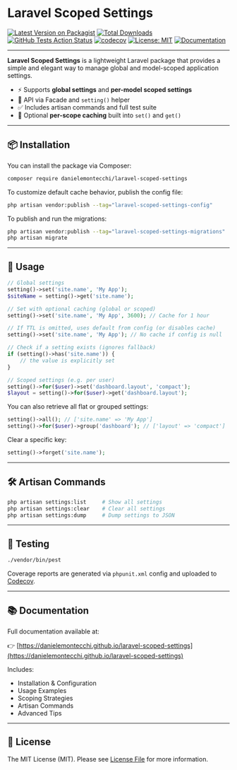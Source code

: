 # Laravel Scoped Settings

[![Latest Version on Packagist](https://img.shields.io/packagist/v/danielemontecchi/laravel-scoped-settings.svg?style=flat-square)](https://packagist.org/packages/danielemontecchi/laravel-scoped-settings)
[![Total Downloads](https://img.shields.io/packagist/dt/danielemontecchi/laravel-scoped-settings.svg?style=flat-square)](https://packagist.org/packages/danielemontecchi/laravel-scoped-settings)
[![GitHub Tests Action Status](https://img.shields.io/github/actions/workflow/status/danielemontecchi/laravel-scoped-settings/tests.yml?branch=main&label=tests&style=flat-square)](https://github.com/danielemontecchi/laravel-scoped-settings/actions/workflows/tests.yml)
[![codecov](https://codecov.io/gh/danielemontecchi/laravel-scoped-settings/branch/main/graph/badge.svg?token=YOUR_TOKEN_HERE)](https://codecov.io/gh/danielemontecchi/laravel-scoped-settings)
[![License: MIT](https://img.shields.io/badge/license-MIT-blue.svg?style=flat-square)](LICENSE.md)
[![Documentation](https://img.shields.io/badge/docs-available-brightgreen.svg?style=flat-square)](https://danielemontecchi.github.io/laravel-scoped-settings)

---

**Laravel Scoped Settings** is a lightweight Laravel package that provides a simple and elegant way to manage global and model-scoped application settings.

- ⚡ Supports **global settings** and **per-model scoped settings**
- 🎯 API via Facade and `setting()` helper
- ✅ Includes artisan commands and full test suite
- 🚀 Optional **per-scope caching** built into `set()` and `get()`

---

## 📦 Installation

You can install the package via Composer:

```bash
composer require danielemontecchi/laravel-scoped-settings
```

To customize default cache behavior, publish the config file:

```bash
php artisan vendor:publish --tag="laravel-scoped-settings-config"
```

To publish and run the migrations:

```bash
php artisan vendor:publish --tag="laravel-scoped-settings-migrations"
php artisan migrate
```

---

## 🚀 Usage

```php
// Global settings
setting()->set('site.name', 'My App');
$siteName = setting()->get('site.name');

// Set with optional caching (global or scoped)
setting()->set('site.name', 'My App', 3600); // Cache for 1 hour

// If TTL is omitted, uses default from config (or disables cache)
setting()->set('site.name', 'My App'); // No cache if config is null

// Check if a setting exists (ignores fallback)
if (setting()->has('site.name')) {
    // the value is explicitly set
}

// Scoped settings (e.g. per user)
setting()->for($user)->set('dashboard.layout', 'compact');
$layout = setting()->for($user)->get('dashboard.layout');
```

You can also retrieve all flat or grouped settings:

```php
setting()->all(); // ['site.name' => 'My App']
setting()->for($user)->group('dashboard'); // ['layout' => 'compact']
```

Clear a specific key:

```php
setting()->forget('site.name');
```

---

## 🛠 Artisan Commands

```bash
php artisan settings:list     # Show all settings
php artisan settings:clear    # Clear all settings
php artisan settings:dump     # Dump settings to JSON
```

---

## 🧪 Testing

```bash
./vendor/bin/pest
```

Coverage reports are generated via `phpunit.xml` config and uploaded to [Codecov](https://codecov.io/).

---

## 📚 Documentation

Full documentation available at:

👉 [https://danielemontecchi.github.io/laravel-scoped-settings](https://danielemontecchi.github.io/laravel-scoped-settings)

Includes:

- Installation & Configuration
- Usage Examples
- Scoping Strategies
- Artisan Commands
- Advanced Tips

---

## 📝 License

The MIT License (MIT). Please see [License File](LICENSE.md) for more information.
